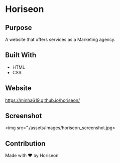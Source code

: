 # Horiseon

## Purpose
A website that offers services as a Marketing agency.

## Built With
* HTML
* CSS

## Website
https://minha619.github.io/horiseon/

## Screenshot
<img src="./assets/images/horiseon_screenshot.jpg>

## Contribution
Made with ❤️ by Horiseon
